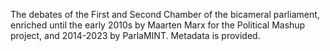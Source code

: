 The debates of the First and Second Chamber of the bicameral parliament, enriched until the early 2010s by Maarten Marx for the Political Mashup project, and 2014-2023 by ParlaMINT. Metadata is provided.
